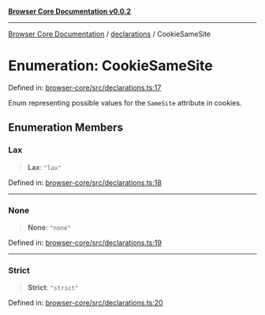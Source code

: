 [**Browser Core Documentation v0.0.2**](../../README.md)

***

[Browser Core Documentation](../../modules.md) / [declarations](../README.md) / CookieSameSite

# Enumeration: CookieSameSite

Defined in: [browser-core/src/declarations.ts:17](https://github.com/stonemjs/browser-core/blob/fa5573518c1ef095e02e60009eef605c26ff056c/src/declarations.ts#L17)

Enum representing possible values for the `SameSite` attribute in cookies.

## Enumeration Members

### Lax

> **Lax**: `"lax"`

Defined in: [browser-core/src/declarations.ts:18](https://github.com/stonemjs/browser-core/blob/fa5573518c1ef095e02e60009eef605c26ff056c/src/declarations.ts#L18)

***

### None

> **None**: `"none"`

Defined in: [browser-core/src/declarations.ts:19](https://github.com/stonemjs/browser-core/blob/fa5573518c1ef095e02e60009eef605c26ff056c/src/declarations.ts#L19)

***

### Strict

> **Strict**: `"strict"`

Defined in: [browser-core/src/declarations.ts:20](https://github.com/stonemjs/browser-core/blob/fa5573518c1ef095e02e60009eef605c26ff056c/src/declarations.ts#L20)
